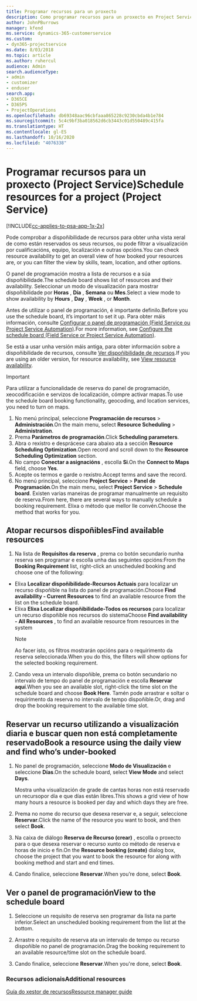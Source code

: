 ```yaml
---
title: Programar recursos para un proxecto
description: Como programar recursos para un proxecto en Project Service
author: JohnPBurrows
manager: kfend
ms.service: dynamics-365-customerservice
ms.custom:
- dyn365-projectservice
ms.date: 8/03/2018
ms.topic: article
ms.author: ruhercul
audience: Admin
search.audienceType:
- admin
- customizer
- enduser
search.app:
- D365CE
- D365PS
- ProjectOperations
ms.openlocfilehash: db69348aac96cbfaaa865228c9230cbda4b1e784
ms.sourcegitcommit: 5c4c9bf3ba018562d6cb3443c01d550489c415fa
ms.translationtype: HT
ms.contentlocale: gl-ES
ms.lasthandoff: 10/16/2020
ms.locfileid: "4076338"
---
```

# <a name="schedule-resources-for-a-project-project-service"></a><span data-ttu-id="70dc4-103">Programar recursos para un proxecto (Project Service)</span><span class="sxs-lookup"><span data-stu-id="70dc4-103">Schedule resources for a project (Project Service)</span></span>

[!INCLUDE[cc-applies-to-psa-app-1x-2x](../includes/cc-applies-to-psa-app-1x-2x.md)]

<span data-ttu-id="70dc4-104">Pode comprobar a dispoñibilidade de recursos para obter unha vista xeral de como están reservados os seus recursos, ou pode filtrar a visualización por cualificacións, equipo, localización e outras opcións.</span><span class="sxs-lookup"><span data-stu-id="70dc4-104">You can check resource availability to get an overall view of how booked your resources are, or you can filter the view by skills, team, location, and other options.</span></span>  
  
<span data-ttu-id="70dc4-105">O panel de programación mostra a lista de recursos e a súa dispoñibilidade.</span><span class="sxs-lookup"><span data-stu-id="70dc4-105">The schedule board shows list of resources and their availability.</span></span> <span data-ttu-id="70dc4-106">Seleccionar un modo de visualización para mostrar dispoñibilidade por **Horas** , **Día** , **Semana** ou **Mes**.</span><span class="sxs-lookup"><span data-stu-id="70dc4-106">Select a view mode to show availability by **Hours** , **Day** , **Week** , or **Month**.</span></span>  
  
<span data-ttu-id="70dc4-107">Antes de utilizar o panel de programación, é importante definilo.</span><span class="sxs-lookup"><span data-stu-id="70dc4-107">Before you use the schedule board, it’s important to set it up.</span></span> <span data-ttu-id="70dc4-108">Para obter máis información, consulte [Configurar o panel de programación (Field Service ou Project Service Automation)](https://docs.microsoft.com/dynamics365/field-service/configure-schedule-board).</span><span class="sxs-lookup"><span data-stu-id="70dc4-108">For more information, see [Configure the schedule board (Field Service or Project Service Automation)](https://docs.microsoft.com/dynamics365/field-service/configure-schedule-board).</span></span>
  
<span data-ttu-id="70dc4-109">Se está a usar unha versión máis antiga, para obter información sobre a dispoñibilidade de recursos, consulte [Ver dispoñibilidade de recursos](../psa/view-resource-availability.md).</span><span class="sxs-lookup"><span data-stu-id="70dc4-109">If you are using an older version, for resource availability, see [View resource availability](../psa/view-resource-availability.md).</span></span>  

> [!IMPORTANT]
>  <span data-ttu-id="70dc4-110">Para utilizar a funcionalidade de reserva do panel de programación, xeocodificación e servizos de localización, cómpre activar mapas.</span><span class="sxs-lookup"><span data-stu-id="70dc4-110">To use the schedule board booking functionality, geocoding, and location services, you need to turn on maps.</span></span>  
> 
> 1. <span data-ttu-id="70dc4-111">No menú principal, seleccione **Programación de recursos** > **Administración**.</span><span class="sxs-lookup"><span data-stu-id="70dc4-111">On the main menu, select **Resource Scheduling** > **Administration**.</span></span>  
> 2. <span data-ttu-id="70dc4-112">Prema **Parámetros de programación**.</span><span class="sxs-lookup"><span data-stu-id="70dc4-112">Click **Scheduling parameters**.</span></span>  
> 3. <span data-ttu-id="70dc4-113">Abra o rexistro e desprácese cara abaixo ata a sección **Resource Scheduling Optimization**.</span><span class="sxs-lookup"><span data-stu-id="70dc4-113">Open record and scroll down to the **Resource Scheduling Optimization** section.</span></span>  
> 4. <span data-ttu-id="70dc4-114">No campo **Conectar a asignacións** , escolla **Si**.</span><span class="sxs-lookup"><span data-stu-id="70dc4-114">On the **Connect to Maps** field, choose **Yes**.</span></span>  
> 5. <span data-ttu-id="70dc4-115">Acepte os termos e garde o rexistro.</span><span class="sxs-lookup"><span data-stu-id="70dc4-115">Accept terms and save the record.</span></span>  
> 6. <span data-ttu-id="70dc4-116">No menú principal, seleccione **Project Service** > **Panel de Programación**.</span><span class="sxs-lookup"><span data-stu-id="70dc4-116">On the main menu, select **Project Service** > **Schedule board**.</span></span> <span data-ttu-id="70dc4-117">Existen varias maneiras de programar manualmente un requisito de reserva.</span><span class="sxs-lookup"><span data-stu-id="70dc4-117">From here, there are several ways to manually schedule a booking requirement.</span></span> <span data-ttu-id="70dc4-118">Elixa o método que mellor lle convén.</span><span class="sxs-lookup"><span data-stu-id="70dc4-118">Choose the method that works for you.</span></span>
  
## <a name="find-available-resources"></a><span data-ttu-id="70dc4-119">Atopar recursos dispoñibles</span><span class="sxs-lookup"><span data-stu-id="70dc4-119">Find available resources</span></span>

1.  <span data-ttu-id="70dc4-120">Na lista de **Requisitos da reserva** , prema co botón secundario nunha reserva sen programar e escolla unha das seguintes opcións:</span><span class="sxs-lookup"><span data-stu-id="70dc4-120">From the **Booking Requirement** list, right-click an unscheduled booking and choose one of the following:</span></span>  
  
- <span data-ttu-id="70dc4-121">Elixa **Localizar dispoñibilidade-Recursos Actuais** para localizar un recurso dispoñible na lista do panel de programación.</span><span class="sxs-lookup"><span data-stu-id="70dc4-121">Choose **Find availability - Current Resources** to find an available resource from the list on the schedule board.</span></span>  
- <span data-ttu-id="70dc4-122">Elixa **Elixa Localizar dispoñibilidade-Todos os recursos** para localizar un recurso dispoñible nos recursos do sistema</span><span class="sxs-lookup"><span data-stu-id="70dc4-122">Choose **Find availability - All Resources** , to find an available resource from resources in the system</span></span>  
   > [!NOTE]
   >  <span data-ttu-id="70dc4-123">Ao facer isto, os filtros mostrarán opcións para o requirimento da reserva seleccionada.</span><span class="sxs-lookup"><span data-stu-id="70dc4-123">When you do this, the filters will show options for the selected booking requirement.</span></span>  
  
2. <span data-ttu-id="70dc4-124">Cando vexa un intervalo dispoñible, prema co botón secundario no intervalo de tempo do panel de programación e escolla **Reservar aquí**.</span><span class="sxs-lookup"><span data-stu-id="70dc4-124">When you see an available slot, right-click the time slot on the schedule board and choose **Book Here**.</span></span> <span data-ttu-id="70dc4-125">Tamén pode arrastrar e soltar o requirimento da reserva no intervalo de tempo dispoñible.</span><span class="sxs-lookup"><span data-stu-id="70dc4-125">Or, drag and drop the booking requirement to the available time slot.</span></span>  
  

## <a name="book-a-resource-using-the-daily-view-and-find-whos-under-booked"></a><span data-ttu-id="70dc4-126">Reservar un recurso utilizando a visualización diaria e buscar quen non está completamente reservado</span><span class="sxs-lookup"><span data-stu-id="70dc4-126">Book a resource using the daily view and find who’s under-booked</span></span>
  
1.  <span data-ttu-id="70dc4-127">No panel de programación, seleccione **Modo de Visualización** e seleccione **Días**.</span><span class="sxs-lookup"><span data-stu-id="70dc4-127">On the schedule board, select **View Mode** and select **Days**.</span></span>  
  
    <span data-ttu-id="70dc4-128">Mostra unha visualización de grade de cantas horas non está reservado un recursopor día e que días están libres.</span><span class="sxs-lookup"><span data-stu-id="70dc4-128">This shows a grid view of how many hours a resource is booked per day and which days they are free.</span></span>  
  
2.  <span data-ttu-id="70dc4-129">Prema no nome do recurso que desexa reservar e, a seguir, seleccione **Reservar**.</span><span class="sxs-lookup"><span data-stu-id="70dc4-129">Click the name of the resource you want to book, and then select **Book**.</span></span>  
  
3.  <span data-ttu-id="70dc4-130">Na caixa de diálogo **Reserva de Recurso (crear)** , escolla o proxecto para o que desexa reservar o recurso xunto co método de reserva e horas de inicio e fin.</span><span class="sxs-lookup"><span data-stu-id="70dc4-130">On the **Resource booking (create)** dialog box, choose the project that you want to book the resource for along with booking method and start and end times.</span></span>  
  
4.  <span data-ttu-id="70dc4-131">Cando finalice, seleccione **Reservar**.</span><span class="sxs-lookup"><span data-stu-id="70dc4-131">When you’re done, select **Book**.</span></span>  
  
## <a name="view-to-the-schedule-board"></a><span data-ttu-id="70dc4-132">Ver o panel de programación</span><span class="sxs-lookup"><span data-stu-id="70dc4-132">View to the schedule board</span></span>
  
1.  <span data-ttu-id="70dc4-133">Seleccione un requisito de reserva sen programar da lista na parte inferior.</span><span class="sxs-lookup"><span data-stu-id="70dc4-133">Select an unscheduled booking requirement from the list at the bottom.</span></span>  
  
2.  <span data-ttu-id="70dc4-134">Arrastre o requisito de reserva ata un intervalo de tempo ou recurso dispoñible no panel de programación.</span><span class="sxs-lookup"><span data-stu-id="70dc4-134">Drag the booking requirement to an available resource/time slot on the schedule board.</span></span>  
  
3.  <span data-ttu-id="70dc4-135">Cando finalice, seleccione **Reservar**.</span><span class="sxs-lookup"><span data-stu-id="70dc4-135">When you're done, select **Book**.</span></span>  
  
### <a name="additional-resources"></a><span data-ttu-id="70dc4-136">Recursos adicionais</span><span class="sxs-lookup"><span data-stu-id="70dc4-136">Additional resources</span></span>  
 [<span data-ttu-id="70dc4-137">Guía do xestor de recursos</span><span class="sxs-lookup"><span data-stu-id="70dc4-137">Resource manager guide</span></span>](../psa/resource-manager-guide.md)
